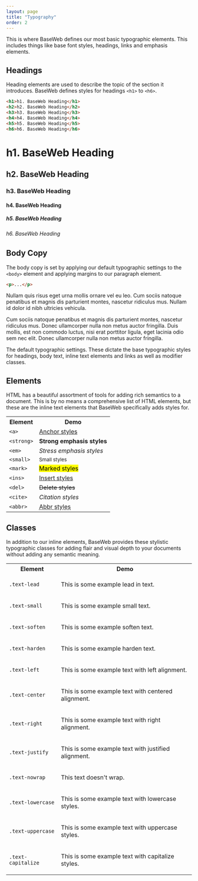 ```yaml
---
layout: page
title: "Typography"
order: 2
---
```


This is where BaseWeb defines our most basic typographic elements. This includes things like base font styles, headings, links and emphasis elements.

## Headings

Heading elements are used to describe the topic of the section it introduces. BaseWeb defines styles for headings `<h1>` to `<h6>`.

```html
<h1>h1. BaseWeb Heading</h1>
<h2>h2. BaseWeb Heading</h2>
<h3>h3. BaseWeb Heading</h3>
<h4>h4. BaseWeb Heading</h4>
<h5>h5. BaseWeb Heading</h5>
<h6>h6. BaseWeb Heading</h6>
```

<div class="demo">
  <h1>h1. BaseWeb Heading</h1>
  <h2>h2. BaseWeb Heading</h2>
  <h3>h3. BaseWeb Heading</h3>
  <h4>h4. BaseWeb Heading</h4>
  <h5>h5. BaseWeb Heading</h5>
  <h6>h6. BaseWeb Heading</h6>
</div>

## Body Copy

The body copy is set by applying our default typographic settings to the `<body>` element and applying margins to our paragraph element.

```html
<p>...</p>
```

<div class="demo">
  <p>Nullam quis risus eget urna mollis ornare vel eu leo. Cum sociis natoque penatibus et magnis dis parturient montes, nascetur ridiculus mus. Nullam id dolor id nibh ultricies vehicula.</p>
  <p>Cum sociis natoque penatibus et magnis dis parturient montes, nascetur ridiculus mus. Donec ullamcorper nulla non metus auctor fringilla. Duis mollis, est non commodo luctus, nisi erat porttitor ligula, eget lacinia odio sem nec elit. Donec ullamcorper nulla non metus auctor fringilla.</p>
</div>

The default typographic settings. These dictate the base typographic styles for headings, body text, inline text elements and links as well as modifier classes.

## Elements

HTML has a beautiful assortment of tools for adding rich semantics to a document. This is by no means a comprehensive list of HTML elements, but these are the inline text elements that BaseWeb specifically adds styles for.

<table class="table table-docs">
  <tr>
    <th>Element</th>
    <th>Demo</th>
  </tr>
  <tr>
    <td><code>&lt;a&gt;</code></td>
    <td><a href="#">Anchor styles</a></td>
  </tr>
  <tr>
    <td><code>&lt;strong&gt;</code></td>
    <td><strong>Strong emphasis styles</strong></td>
  </tr>
  <tr>
    <td><code>&lt;em&gt;</code></td>
    <td><em>Stress emphasis styles</em></td>
  </tr>
  <tr>
    <td><code>&lt;small&gt;</code></td>
    <td><small>Small styles</small></td>
  </tr>
  <tr>
    <td><code>&lt;mark&gt;</code></td>
    <td><mark>Marked styles</mark></td>
  </tr>
  <tr>
    <td><code>&lt;ins&gt;</code></td>
    <td><ins>Insert styles</ins></td>
  </tr>
  <tr>
    <td><code>&lt;del&gt;</code></td>
    <td><del>Delete styles</del></td>
  </tr>
  <tr>
    <td><code>&lt;cite&gt;</code></td>
    <td><cite>Citation styles</cite></td>
  </tr>
  <tr>
    <td><code>&lt;abbr&gt;</code></td>
    <td><abbr title="Abbreviation styles">Abbr styles</abbr></td>
  </tr>
</table>

## Classes

In addition to our inline elements, BaseWeb provides these stylistic typographic classes for adding flair and visual depth to your documents without adding any semantic meaning.

<table class="table table-docs">
  <tr>
    <th>Element</th>
    <th>Demo</th>
  </tr>
  <tr>
    <td><code>.text-lead</code></td>
    <td><p class="text-lead">This is some example lead in text.</p></td>
  </tr>
  <tr>
    <td><code>.text-small</code></td>
    <td><p class="text-small">This is some example small text.</p></td>
  </tr>
  <tr>
    <td><code>.text-soften</code></td>
    <td><p class="text-soften">This is some example soften text.</p></td>
  </tr>
  <tr>
    <td><code>.text-harden</code></td>
    <td><p class="text-harden">This is some example harden text.</p></td>
  </tr>
  <tr>
    <td><code>.text-left</code></td>
    <td><p class="text-left">This is some example text with left alignment.</p></td>
  </tr>
  <tr>
    <td><code>.text-center</code></td>
    <td><p class="text-center">This is some example text with centered alignment.</p></td>
  </tr>
  <tr>
    <td><code>.text-right</code></td>
    <td><p class="text-right">This is some example text with right alignment.</p></td>
  </tr>
  <tr>
    <td><code>.text-justify</code></td>
    <td><p class="text-justify">This is some example text with justified alignment.</p></td>
  </tr>
  <tr>
    <td><code>.text-nowrap</code></td>
    <td><p class="text-nowrap">This text doesn't wrap.</p></td>
  </tr>
  <tr>
    <td><code>.text-lowercase</code></td>
    <td><p class="text-lowercase">This is some example text with lowercase styles.</p></td>
  </tr>
  <tr>
    <td><code>.text-uppercase</code></td>
    <td><p class="text-uppercase">This is some example text with uppercase styles.</p></td>
  </tr>
  <tr>
    <td><code>.text-capitalize</code></td>
    <td><p class="text-capitalize">This is some example text with capitalize styles.</p></td>
  </tr>
</table>
